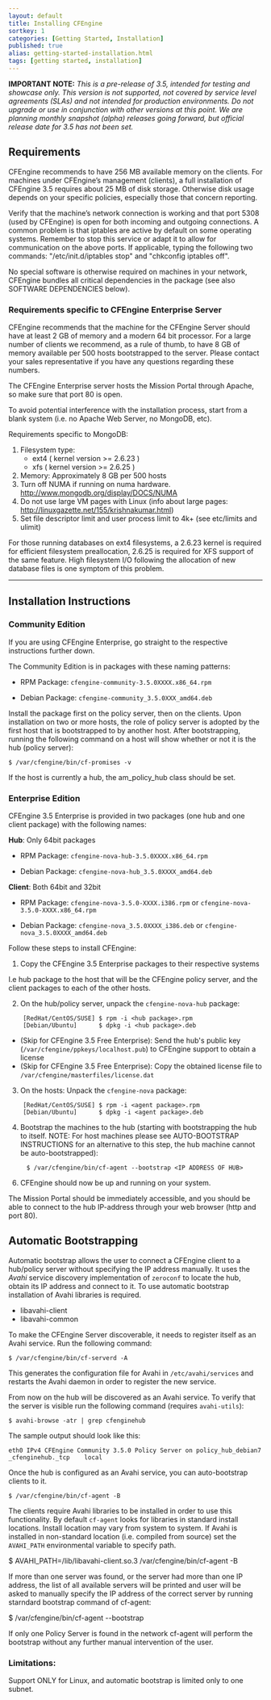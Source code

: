 ```yaml
---
layout: default
title: Installing CFEngine
sortkey: 1
categories: [Getting Started, Installation]
published: true
alias: getting-started-installation.html
tags: [getting started, installation]
---
```


**IMPORTANT NOTE:** *This is a pre-release of 3.5, intended for testing and 
showcase only. This version is not supported, not covered by service level 
agreements (SLAs) and not intended for production environments. Do not upgrade 
or use in conjunction with other versions at this point. We are planning 
monthly snapshot (alpha) releases going forward, but official release date for 
3.5 has not been set.*

<!--- TODO: move up when no longer a pre-release
-->


## Requirements

CFEngine recommends to have 256 MB available memory on the clients. For 
machines under CFEngine’s management (clients), a full installation of 
CFEngine 3.5 requires about 25 MB of disk storage. Otherwise disk usage 
depends on your specific policies, especially those that concern reporting.

Verify that the machine’s network connection is working and that port 5308 
(used by CFEngine) is open for both incoming and outgoing connections. A 
common problem is that iptables are active by default on some operating 
systems. Remember to stop this service or adapt it to allow for communication 
on the above ports. If applicable, typing the following two commands: 
"/etc/init.d/iptables stop" and "chkconfig iptables off".

No special software is otherwise required on machines in your network, 
CFEngine bundles all critical dependencies in the package (see also SOFTWARE 
DEPENDENCIES below).

### Requirements specific to CFEngine Enterprise Server

CFEngine recommends that the machine for the CFEngine Server should have at 
least 2 GB of memory and a modern 64 bit processor. For a large number of 
clients we recommend, as a rule of thumb, to have 8 GB of memory available per 
500 hosts bootstrapped to the server. Please contact your sales representative 
if you have any questions regarding these numbers. 

The CFEngine Enterprise server hosts the Mission Portal through Apache, so make sure that port 80 is open.

To avoid potential interference with the installation process, start from a blank system (i.e. no Apache Web
Server, no MongoDB, etc).

Requirements specific to MongoDB:

1. Filesystem type:
   - ext4 ( kernel version >= 2.6.23 )
   - xfs ( kernel version >= 2.6.25 )
2. Memory: Approximately 8 GB per 500 hosts
3. Turn off NUMA if running on numa hardware. 
   http://www.mongodb.org/display/DOCS/NUMA
4. Do not use large VM pages with Linux (info about large pages: 
   http://linuxgazette.net/155/krishnakumar.html)
5. Set file descriptor limit and user process limit to 4k+ (see etc/limits and 
   ulimit)

For those running databases on ext4 filesystems, a 2.6.23 kernel is required 
for efficient filesystem preallocation, 2.6.25 is required for XFS support of 
the same feature. High filesystem I/O following the allocation of new database 
files is one symptom of this problem.

----------------------------------------------------------------------------


## Installation Instructions

### Community Edition

If you are using CFEngine Enterprise, go straight to the respective 
instructions further down.

The Community Edition is in packages with these naming patterns:

* RPM Package: `cfengine-community-3.5.0XXXX.x86_64.rpm`

* Debian Package: `cfengine-community_3.5.0XXX_amd64.deb`

Install the package first on the policy server, then on the clients. Upon 
installation on two or more hosts, the role of policy server is adopted by the 
first host that is bootstrapped to by another host. After bootstrapping, 
running the following command on a host will show whether or not it is the hub 
(policy server):

    $ /var/cfengine/bin/cf-promises -v

If the host is currently a hub, the am_policy_hub class should
be set.


### Enterprise Edition

CFEngine 3.5 Enterprise is provided in two packages (one hub and one client 
package) with the following names:

**Hub**: Only 64bit packages

* RPM Package: `cfengine-nova-hub-3.5.0XXXX.x86_64.rpm`

* Debian Package: `cfengine-nova-hub_3.5.0XXXX_amd64.deb`

**Client**: Both 64bit and 32bit

* RPM Package: `cfengine-nova-3.5.0-XXXX.i386.rpm` or 
`cfengine-nova-3.5.0-XXXX.x86_64.rpm`

* Debian Package: `cfengine-nova_3.5.0XXXX_i386.deb` or 
`cfengine-nova_3.5.0XXXX_amd64.deb`


Follow these steps to install CFEngine:

1. Copy the CFEngine 3.5 Enterprise packages to their respective systems

I.e hub package to the host that will be the CFEngine policy server, and 
the client packages to each of the other hosts.

2. On the hub/policy server, unpack the `cfengine-nova-hub` package:

```
    [RedHat/CentOS/SUSE] $ rpm -i <hub package>.rpm
    [Debian/Ubuntu]      $ dpkg -i <hub package>.deb
```

   - (Skip for CFEngine 3.5 Free Enterprise): Send the hub's public key (`/var/cfengine/ppkeys/localhost.pub`) to CFEngine support to obtain a license
   - (Skip for CFEngine 3.5 Free Enterprise): Copy the obtained license file to `/var/cfengine/masterfiles/license.dat`

3. On the hosts: Unpack the `cfengine-nova` package:

```
    [RedHat/CentOS/SUSE] $ rpm -i <agent package>.rpm
    [Debian/Ubuntu]      $ dpkg -i <agent package>.deb
```

4. Bootstrap the machines to the hub (starting with bootstrapping the hub to itself. NOTE: For host machines please see AUTO-BOOTSTRAP INSTRUCTIONS for an alternative to this step, the hub machine cannot be auto-bootstrapped):

```
     $ /var/cfengine/bin/cf-agent --bootstrap <IP ADDRESS OF HUB>
```

6. CFEngine should now be up and running on your system.

The Mission Portal should be immediately accessible, and you should be able to 
connect to the hub IP-address through your web browser (http and port 80).

## Automatic Bootstrapping

Automatic bootstrap allows the user to connect a CFEngine client to a 
hub/policy server without specifying the IP address manually. 
It uses the *Avahi* service discovery implementation of `zeroconf` to locate 
the hub, obtain its IP address and connect to it. To use automatic bootstrap 
installation of Avahi libraries is required.

* libavahi-client
* libavahi-common

To make the CFEngine Server discoverable, it needs to register itself as an 
Avahi service. Run the following command:

    $ /var/cfengine/bin/cf-serverd -A

This generates the configuration file for Avahi in `/etc/avahi/services` and 
restarts the Avahi daemon in order to register the new service.

From now on the hub will be discovered as an Avahi service. To verify that the 
server is visible run the following command (requires `avahi-utils`):

    $ avahi-browse -atr | grep cfenginehub

The sample output should look like this:

    eth0 IPv4 CFEngine Community 3.5.0 Policy Server on policy_hub_debian7  _cfenginehub._tcp    local

Once the hub is configured as an Avahi service, you can auto-bootstrap clients 
to it.

    $ /var/cfengine/bin/cf-agent -B

The clients require Avahi libraries to be installed in order to use this 
functionality. By default `cf-agent` looks for libraries in standard install 
locations. Install location may vary from system to system. If Avahi is 
installed in non-standard location (i.e. compiled from source) set the 
`AVAHI_PATH` environmental variable to specify path.

   $ AVAHI_PATH=/lib/libavahi-client.so.3 /var/cfengine/bin/cf-agent -B

If more than one server was found, or the server had more than one IP address, 
the list of all available servers will be printed and user will be asked to 
manually specify the IP address of the correct server by running starndard 
bootstrap command of cf-agent:

   $ /var/cfengine/bin/cf-agent --bootstrap <IP address>

If only one Policy Server is found in the network cf-agent will perform the bootstrap without any further manual intervention of the user.

### Limitations:

Support ONLY for Linux, and automatic bootstrap is limited only to one subnet.
